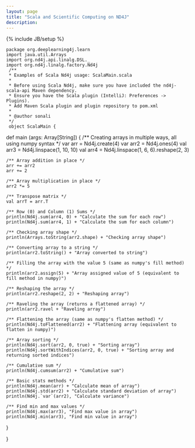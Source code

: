 ```yaml
---
layout: page
title: "Scala and Scientific Computing on ND4J"
description: 
---
```

{% include JB/setup %}





    package org.deeplearning4j.learn
    import java.util.Arrays
    import org.nd4j.api.linalg.DSL._
    import org.nd4j.linalg.factory.Nd4j
     /**
     * Examples of Scala Nd4j usage: ScalaMain.scala
     *
     * Before using Scala Nd4j, make sure you have included the nd4j-scala-api Maven dependency.
     * Ensure you have the Scala plugin (IntelliJ: Preferences -> Plugins).
     * Add Maven Scala plugin and plugin repository to pom.xml
     *
     * @author sonali
     */
     object ScalaMain {

   def main (args: Array[String]) {
    /** Creating arrays in multiple ways, all using numpy syntax */
    var arr = Nd4j.create(4)
    var arr2 = Nd4j.ones(4)
    val arr3 = Nd4j.linspace(1, 10, 10)
    val arr4 = Nd4j.linspace(1, 6, 6).reshape(2, 3)

    /** Array addition in place */
    arr += arr2
    arr += 2

    /** Array multiplication in place */
    arr2 *= 5

    /** Transpose matrix */
    val arrT = arr.T

    /** Row (0) and Column (1) Sums */
    println(Nd4j.sum(arr4, 0) + "Calculate the sum for each row")
    println(Nd4j.sum(arr4, 1) + "Calculate the sum for each column")

    /** Checking array shape */
    println(Arrays.toString(arr2.shape) + "Checking array shape")

    /** Converting array to a string */
    println(arr2.toString() + "Array converted to string")

    /** Filling the array with the value 5 (same as numpy's fill method) */
    println(arr2.assign(5) + "Array assigned value of 5 (equivalent to fill method in numpy)")

    /** Reshaping the array */
    println(arr2.reshape(2, 2) + "Reshaping array")

    /** Raveling the array (returns a flattened array) */
    println(arr2.ravel + "Raveling array")

    /** Flattening the array (same as numpy's flatten method) */
    println(Nd4j.toFlattened(arr2) + "Flattening array (equivalent to flatten in numpy)")

    /** Array sorting */
    println(Nd4j.sort(arr2, 0, true) + "Sorting array")
    println(Nd4j.sortWithIndices(arr2, 0, true) + "Sorting array and returning sorted indices")

    /** Cumulative sum */
    println(Nd4j.cumsum(arr2) + "Cumulative sum")

    /** Basic stats methods */
    println(Nd4j.mean(arr) + "Calculate mean of array")
    println(Nd4j.std(arr2) + "Calculate standard deviation of array")
    println(Nd4j.`var`(arr2), "Calculate variance")

    /** Find min and max values */
    println(Nd4j.max(arr3), "Find max value in array")
    println(Nd4j.min(arr3), "Find min value in array")
   }

 }
